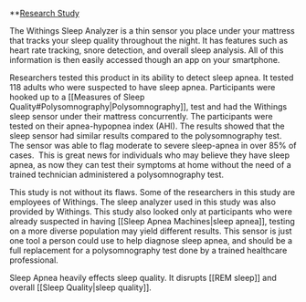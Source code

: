
**[Research Study](https://jcsm.aasm.org/doi/10.5664/jcsm.9168)

The Withings Sleep Analyzer is a thin sensor you place under your mattress that tracks your sleep quality throughout the night. It has features such as heart rate tracking, snore detection, and overall sleep analysis. All of this information is then easily accessed though an app on your smartphone.

Researchers tested this product in its ability to detect sleep apnea. It tested 118 adults who were suspected to have sleep apnea. Participants were hooked up to a [[Measures of Sleep Quality#Polysomnography|Polysomnography]], test and had the Withings sleep sensor under their mattress concurrently. The participants were tested on their apnea-hypopnea index (AHI). The results showed that the sleep sensor had similar results compared to the polysomnography test. The sensor was able to flag moderate to severe sleep-apnea in over 85% of cases.  This is great news for individuals who may believe they have sleep apnea, as now they can test their symptoms at home without the need of a trained technician administered a polysomnography test.

This study is not without its flaws. Some of the researchers in this study are employees of Withings. The sleep analyzer used in this study was also provided by Withings. This study also looked only at participants who were already suspected in having [[Sleep Apnea Machines|sleep apnea]], testing on a more diverse population may yield different results. This sensor is just one tool a person could use to help diagnose sleep apnea, and should be a full replacement for a polysomnography test done by a trained healthcare professional.

Sleep Apnea heavily effects sleep quality. It disrupts [[REM sleep]] and overall [[Sleep Quality|sleep quality]].
